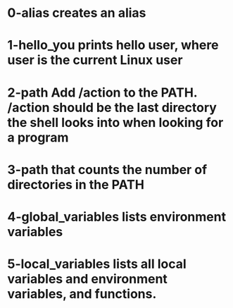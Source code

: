 # 0-alias creates an alias

# 1-hello_you  prints hello user, where user is the current Linux user

# 2-path Add /action to the PATH. /action should be the last directory the shell looks into when looking for a program

# 3-path  that counts the number of directories in the PATH

# 4-global_variables  lists environment variables

# 5-local_variables lists all local variables and environment variables, and functions.

